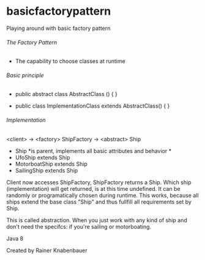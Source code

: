 # basicfactorypattern
Playing around with basic factory pattern

###### The Factory Pattern
- The capability to choose classes at runtime

###### Basic principle
- public abstract class AbstractClass () { }

- public class ImplementationClass extends AbstractClass() { }

###### Implementation
\<client>  ->  \<factory> ShipFactory  ->  \<abstract> Ship
- Ship *is parent, implements all basic attributes and behavior *
- UfoShip extends Ship
- MotorboatShip extends Ship
- SailingShip extends Ship

Client now accesses ShipFactory, ShipFactory returns a Ship.
Which ship (implementation) will get returned, is at this time undefined.
It can be randomly or programatically chosen during runtime.
This works, because all ships extend the base class "Ship" and thus fullfill all requirements set by Ship.

This is called abstraction.
When you just work with any kind of ship and don't need the specifcs: if you're sailing or motorboating.



Java 8

Created by Rainer Knabenbauer
